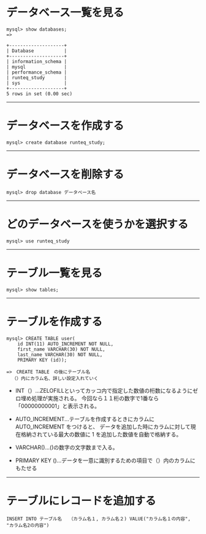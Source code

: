 # データベース一覧を見る
~~~
mysql> show databases;
=>

+--------------------+
| Database           |
+--------------------+
| information_schema |
| mysql              |
| performance_schema |
| runteq_study       |
| sys                |
+--------------------+
5 rows in set (0.00 sec)
~~~
***

# データベースを作成する
~~~
mysql> create database runteq_study;
~~~
***

# データベースを削除する
~~~
mysql> drop database データベース名
~~~
***

# どのデータベースを使うかを選択する
~~~
mysql> use runteq_study
~~~
***

# テーブル一覧を見る
~~~
mysql> show tables;
~~~
***

# テーブルを作成する
~~~
mysql> CREATE TABLE user(
    id INT(11) AUTO_INCREMENT NOT NULL, 
    first_name VARCHAR(30) NOT NULL,
    last_name VARCHAR(30) NOT NULL,
    PRIMARY KEY (id));

=>　CREATE TABLE　の後にテーブル名
  （）内にカラム名、詳しい設定入れていく
~~~
- INT（）...ZELOFILLといってカッコ内で指定した数値の桁数になるようにゼロ埋め処理が実施される。
今回なら１１桁の数字で1番なら「00000000001」と表示される。

- AUTO_INCREMENT...テーブルを作成するときにカラムに AUTO_INCREMENT をつけると、
データを追加した時にカラムに対して現在格納されている最大の数値に 1 を追加した数値を自動で格納する。

- VARCHAR()...()の数字の文字数まで入る。
- PRIMARY KEY ()...データを一意に識別するための項目で（）内のカラムにもたせる
***

# テーブルにレコードを追加する
~~~
INSERT INTO テーブル名　　（カラム名１, カラム名２) VALUE("カラム名１の内容", "カラム名2の内容")
~~~


